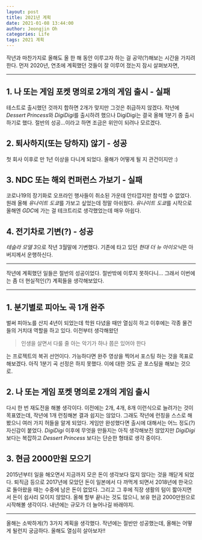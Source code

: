```yaml
---
layout: post
title: 2021년 계획
date: 2021-01-08 13:44:00
author: Jeongjin Oh
categories: Life
tags: 2021 계획
---
```


작년과 마찬가지로 올해도 올 한 해 동안 이루고자 하는 걸 공약(?)해보는 시간을 가지려 한다. 먼저 2020년, 연초에 계획했던 것들이 잘 이루어 졌는지 잠시 살펴보자면,

---

## 1. 나 또는 게임 포켓 명의로 2개의 게임 출시 - 실패

테스트로 출시했던 것까지 합하면 2개가 맞지만 그것은 취급하지 않겠다. 작년에 *Dessert Princess*와 *DigiDigi*를 출시하려 했으나 DigiDigi는 결국 올해 1분기 중 출시하기로 했다. 절반의 성공...이라고 하면 조금은 위안이 되려나 모르겠다.

## 2. 퇴사하지(또는 당하지) 않기 - 성공

첫 회사 이후로 만 1년 이상을 다니게 되었다. 올해가 어떻게 될 지 관건이지만 :)

## 3. NDC 또는 해외 컨퍼런스 가보기 - 실패

코로나19의 장기화로 오프라인 행사들이 취소된 가운데 안타깝지만 참석할 수 없었다. 원래 올해 *유나이트 도쿄*를 가보고 싶었는데 정말 아쉬웠다. *유나이트 도쿄*를 시작으로 올해엔 *GDC*에 가는 걸 테크트리로 생각했었는데 매우 아쉽다.

## 4. 전기차로 기변(?) - 성공

*테슬라 모델 3*으로 작년 3월말에 기변했다. 기존에 타고 있던 *현대 더 뉴 아이오닉*은 아버지께서 운행하신다.

---

작년에 계획했던 일들은 절반의 성공이었다. 절반밖에 이루지 못하다니... 그래서 이번에는 좀 더 현실적인(?) 계획들을 생각해보았다.

---

## 1. 분기별로 피아노 곡 1개 완주

벌써 피아노를 산지 4년이 되었는데 학원 다녔을 때만 열심히 하고 이후에는 각종 물건들의 거치대 역할을 하고 있다. 이전부터 생각해왔던

> 인생을 살면서 다룰 줄 아는 악기가 하나 쯤은 있어야 한다

는 프로젝트의 복귀 선언이다. 가능하다면 완주 영상을 찍어서 포스팅 하는 것을 목표로 해보겠다. 아직 1분기 곡 선정은 하지 못했다. 이에 대한 것도 곧 포스팅을 해보는 것으로.

## 2. 나 또는 게임 포켓 명의로 2개의 게임 출시

다시 한 번 재도전을 해볼 생각이다. 이전에는 2개, 4개, 8개 이런식으로 늘려가는 것이 목표였는데, 작년에 1개 런칭해본 결과 쉽지는 않았다. 그래도 작년에 런칭을 스스로 해봤으니 여러 가지 허들을 알게 되었다. 게임만 완성했다면 출시에 대해서는 어느 정도(?) 자신감이 붙었다. *DigiDigi* 이후에 무엇을 만들지는 아직 생각해보진 않았지만 *DigiDigi*보다는 복잡하고 *Dessert Princess* 보다는 단순한 형태로 생각 중이다.

## 3. 현금 2000만원 모으기

2015년부터 일을 해오면서 지금까지 모은 돈이 생각보다 많지 않다는 것을 깨닫게 되었다. 퇴직금 등으로 2017년에 모았던 돈이 일본에서 다 까먹게 되면서 2018년에 한국으로 돌아왔을 때는 수중에 남은 돈이 없었다. 그리고 그 후에 직장 생활의 텀이 짧아지면서 돈이 쉽사리 모이지 않았다. 올해 할부 끝나는 것도 많으니, 보유 현금 2000만원으로 시작해볼 생각이다. 내년에는 규모가 더 늘어나길 바래야지.

---

올해는 소박하게(?) 3가지 계획을 생각했다. 작년에는 절반만 성공했는데, 올해는 어떻게 될런지 궁금하다. 올해도 열심히 살아보자!!
